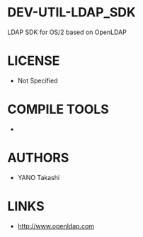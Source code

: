 # DEV-UTIL-LDAP_SDK
LDAP SDK for OS/2 based on OpenLDAP

LICENSE
===============
* Not Specified

COMPILE TOOLS
===============
* 
 
AUTHORS
===============
* YANO Takashi 

LINKS
===============
* http://www.openldap.com
